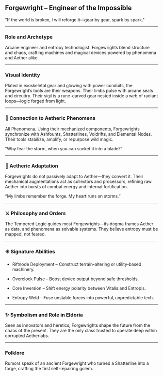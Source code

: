 ## Forgewright – Engineer of the Impossible

"If the world is broken, I will reforge it—gear by gear, spark by spark."

---

### Role and Archetype

Arcane engineer and entropy technologist. Forgewrights blend structure and chaos, crafting machines and magical devices powered by phenomena and Aether alike.

---

### Visual Identity

Plated in exoskeletal gear and glowing with power conduits, the Forgewright’s tools are their weapons. Their limbs pulse with arcane seals and circuitry. Their sigil is a rune-carved gear nested inside a web of radiant loops—logic forged from light.

---

### 💠 Connection to Aetheric Phenomena

All Phenomena. Using their mechanized components, Forgewrights synchronize with Ashfounts, Shatterlines, Voidrifts, and Elemental Nodes. Their tools stabilize, amplify, or repurpose wild magic.

“Why fear the storm, when you can socket it into a blade?”

---

### 🦴 Aetheric Adaptation

Forgewrights do not passively adapt to Aether—they convert it. Their mechanical augmentations act as collectors and processors, refining raw Aether into bursts of combat energy and internal fortification.

“My limbs remember the forge. My heart runs on storms.”

---

### ⚔️ Philosophy and Orders

The Tempered Logic guides most Forgewrights—its dogma frames Aether as data, and phenomena as solvable systems. They believe entropy must be mapped, not feared.

---

### ✴️ Signature Abilities

- Riftnode Deployment – Construct terrain-altering or utility-based machinery.  
      
    
- Overclock Pulse – Boost device output beyond safe thresholds.  
      
    
- Core Inversion – Shift energy polarity between Vitalis and Entropis.  
      
    
- Entropy Weld – Fuse unstable forces into powerful, unpredictable tech.  
      
    

---

### ✨ Symbolism and Role in Eldoria

Seen as innovators and heretics, Forgewrights shape the future from the chaos of the present. They are the only class trusted to operate deep within corrupted Aetherlabs.

---

### Folklore

Rumors speak of an ancient Forgewright who turned a Shatterline into a forge, crafting the first self-repairing golem.